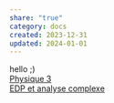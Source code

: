 ```yaml
---  
share: "true"  
category: docs  
created: 2023-12-31  
updated: 2024-01-01  
---  
```

  
hello ;)  
[Physique 3](./Physique%203/index.md)  
[EDP et analyse complexe](./Analyse%203/EDP%20et%20analyse%20complexe.md)